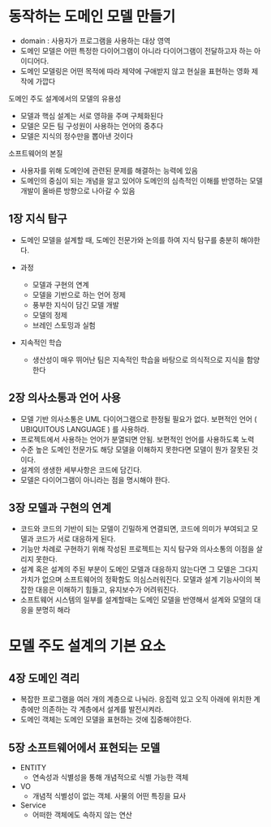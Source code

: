 # 동작하는 도메인 모델 만들기

-   domain : 사용자가 프로그램을 사용하는 대상 영역
-   도메인 모델은 어떤 특정한 다이어그램이 아니라 다이어그램이 전달하고자 하는 아이디어다.
-   도메인 모델링은 어떤 목적에 따라 제약에 구애받지 않고 현실을 표현하는 영화 제작에 가깝다



도메인 주도 설계에서의 모델의 유용성

-   모델과 핵심 설계는 서로 영햐을 주며 구체화된다
-   모델은 모든 팀 구성원이 사용하는 언어의 중추다
-   모델은 지식의 정수만을 뽑아낸 것이다



소프트웨어의 본질

-   사용자를 위해 도메인에 관련된 문제를 해결하는 능력에 있음
-   도메인의 중심이 되는 개념을 알고 있어야 도메인의 심측적인 이해를 반영하는 모델 개발이 올바른 방향으로 나아갈 수 있음



## 1장 지식 탐구

-   도메인 모델을 설계할 때, 도메인 전문가와 논의를 하여 지식 탐구를 충분히 해야한다.
-   과정
    -   모델과 구현의 연계
    -   모델을 기반으로 하는 언어 정제
    -   풍부한 지식이 담긴 모델 개발
    -   모델의 정제
    -   브레인 스토밍과 실험


-   지속적인 학습
    -   생산성이 매우 뛰어난 팀은 지속적인 학습을 바탕으로 의식적으로 지식을 함양한다



## 2장 의사소통과 언어 사용

-   모델 기반 의사소통은 UML 다이어그램으로 한정될 필요가 없다. 보편적인 언어 ( UBIQUITOUS LANGUAGE ) 를 사용하라.
-   프로젝트에서 사용하는 언어가 분열되면 안됨. 보편적인 언어를 사용하도록 노력
-   수준 높은 도메인 전문가도 해당 모델을 이해하지 못한다면 모델이 뭔가 잘못된 것이다.
-   설계의 생생한 세부사항은 코드에 담긴다.
-   모델은 다이어그램이 아니라는 점을 명시해야 한다.





## 3장 모델과 구현의 연계

-   코드와 코드의 기반이 되는 모델이 긴밀하게 연결되면, 코드에 의미가 부여되고 모델과 코드가 서로 대응하게 된다.
-   기능만 차례로 구현하기 위해 작성된 프로젝트는 지식 탐구와 의사소통의 이점을 살리지 못한다.
-   설계 혹은 설계의 주된 부분이 도메인 모델과 대응하지 않는다면 그 모델은 그다지 가치가 없으며 소프트웨어의 정확함도 의심스러워진다. 모델과 설계 기능사이의 복잡한 대응은 이해하기 힘들고, 유지보수가 어려워진다.
-   소프트웨어 시스템의 일부를 설계할때는 도메인 모델을 반영해서 설계와 모델의 대응을 분명히 해라



# 모델 주도 설계의 기본 요소



## 4장 도메인 격리

-   복잡한 프로그램을 여러 개의 계층으로 나눠라. 응집력 있고 오직 아래에 위치한 계층에만 의존하는 각 계층에서 설계를 발전시켜라.
-   도메인 객체는 도메인 모델을 표현하는 것에 집중해야한다.



## 5장 소프트웨어에서 표현되는 모델

-   ENTITY
    -   연속성과 식별성을 통해 개념적으로 식별 가능한 객체
-   VO
    -   개념적 식별성이 없는 객체. 사물의 어떤 특징을 묘사
-   Service
    -   어떠한 객체에도 속하지 않는 연산
